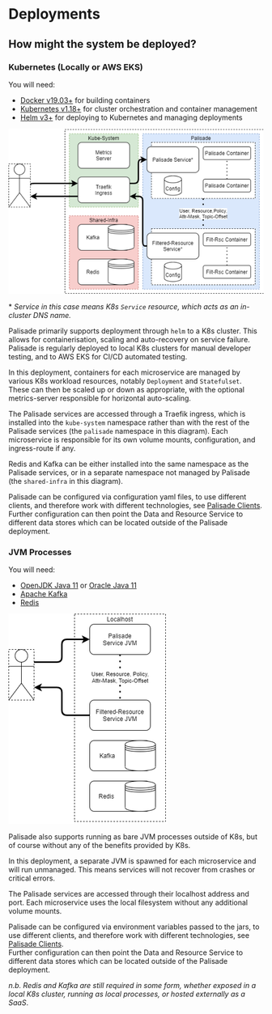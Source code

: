 <!---
Copyright 2018-2021 Crown Copyright

Licensed under the Apache License, Version 2.0 (the "License");
you may not use this file except in compliance with the License.
You may obtain a copy of the License at

  http://www.apache.org/licenses/LICENSE-2.0

Unless required by applicable law or agreed to in writing, software
distributed under the License is distributed on an "AS IS" BASIS,
WITHOUT WARRANTIES OR CONDITIONS OF ANY KIND, either express or implied.
See the License for the specific language governing permissions and
limitations under the License.
--->

# Deployments

## How might the system be deployed?

### Kubernetes (Locally or AWS EKS)

You will need:
* [Docker v19.03+](https://www.docker.com/) for building containers
* [Kubernetes v1.18+](https://kubernetes.io/) for cluster orchestration and container management
* [Helm v3+](https://v3.helm.sh/) for deploying to Kubernetes and managing deployments

![Palisade K8s Deployment](../img/K8s-Deployment.png)

\* _Service in this case means K8s `Service` resource, which acts as an in-cluster DNS name._

Palisade primarily supports deployment through `helm` to a K8s cluster.
This allows for containerisation, scaling and auto-recovery on service failure.
Palisade is regularly deployed to local K8s clusters for manual developer testing, and to AWS EKS for CI/CD automated testing.

In this deployment, containers for each microservice are managed by various K8s workload resources, notably `Deployment` and `Statefulset`.
These can then be scaled up or down as appropriate, with the optional metrics-server responsible for horizontal auto-scaling.

The Palisade services are accessed through a Traefik ingress, which is installed into the `kube-system` namespace rather than with the rest of the Palisade services (the `palisade` namespace in this diagram).
Each microservice is responsible for its own volume mounts, configuration, and ingress-route if any.

Redis and Kafka can be either installed into the same namespace as the Palisade services, or in a separate namespace not managed by Palisade (the `shared-infra` in this diagram).

Palisade can be configured via configuration yaml files, to use different clients, and therefore work with different technologies, see [Palisade Clients](palisade_clients.md).  
Further configuration can then point the Data and Resource Service to different data stores which can be located outside of the Palisade deployment.


### JVM Processes

You will need:
* [OpenJDK Java 11](https://openjdk.java.net/projects/jdk/11/) or [Oracle Java 11](https://www.oracle.com/java/technologies/javase-jdk11-downloads.html)
* [Apache Kafka](https://kafka.apache.org/downloads)
* [Redis](https://redis.io/download)


![Palisade JVM Deployment](../img/JVM-Deployment.png)

Palisade also supports running as bare JVM processes outside of K8s, but of course without any of the benefits provided by K8s.

In this deployment, a separate JVM is spawned for each microservice and will run unmanaged.
This means services will not recover from crashes or critical errors.

The Palisade services are accessed through their localhost address and port.
Each microservice uses the local filesystem without any additional volume mounts.

Palisade can be configured via environment variables passed to the jars, to use different clients, and therefore work with different technologies, see [Palisade Clients](palisade_clients.md).  
Further configuration can then point the Data and Resource Service to different data stores which can be located outside of the Palisade deployment.

_n.b. Redis and Kafka are still required in some form, whether exposed in a local K8s cluster, running as local processes, or hosted externally as a SaaS_.
